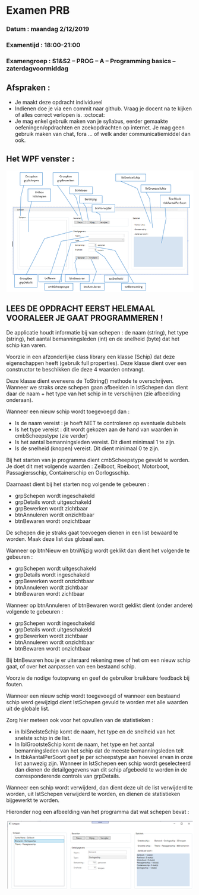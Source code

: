 # Examen PRB 
### Datum : maandag 2/12/2019
### Examentijd : 18:00-21:00
### Examengroep : S1&S2 – PROG – A – Programming basics – zaterdagvoormiddag
## Afspraken :
-	Je maakt deze opdracht individueel
-	Indienen doe je via een commit naar github.  Vraag je docent na te kijken of alles correct verlopen is.  :octocat:
-	Je mag enkel gebruik maken van je syllabus, eerder gemaakte oefeningen/opdrachten en zoekopdrachten op internet.  Je mag geen gebruik maken van chat, fora … of welk ander communicatiemiddel dan ook.

## Het WPF venster :

![afbeelding1](https://github.com/jandedeuraerder-howest/examen_prb_schepen/blob/master/images/img1.png)

## LEES DE OPDRACHT EERST HELEMAAL VOORALEER JE GAAT PROGRAMMEREN !

De applicatie houdt informatie bij van schepen : de naam (string), het type (string), het aantal bemanningsleden (int) en de snelheid (byte) dat het schip kan varen.

Voorzie in een afzonderlijke class library een klasse (Schip) dat deze eigenschappen heeft (gebruik full properties).
Deze klasse dient over een constructor te beschikken die deze 4 waarden ontvangt.

Deze klasse dient eveneens de ToString() methode te overschrijven.  Wanneer we straks onze schepen gaan afbeelden in lstSchepen dan dient daar de naam + het type van het schip in te verschijnen (zie afbeelding onderaan).

Wanneer een nieuw schip wordt toegevoegd dan : 
-	Is de naam vereist : je hoeft NIET te controleren op eventuele dubbels
-	Is het type vereist : dit wordt gekozen aan de hand van waarden in cmbScheepstype (zie verder)
-	Is het aantal bemanningsleden vereist.  Dit dient minimaal 1 te zijn.
-	Is de snelheid (knopen) vereist.  Dit dient minimaal 0 te zijn.

Bij het starten van je programma dient cmbScheepstype gevuld te worden.  Je doet dit met volgende waarden : Zeilboot, Roeiboot, Motorboot, Passagiersschip, Containerschip en Oorlogsschip.

Daarnaast dient bij het starten nog volgende te gebeuren : 
-	grpSchepen wordt ingeschakeld
-	grpDetails wordt uitgeschakeld
-	grpBewerken wordt zichtbaar
-	btnAnnuleren wordt onzichtbaar
-	btnBewaren wordt onzichtbaar

De schepen die je straks gaat toevoegen dienen in een list bewaard te worden.  Maak deze list dus globaal aan.

Wanneer op btnNieuw en btnWijzig wordt geklikt dan dient het volgende te gebeuren : 
-	grpSchepen wordt uitgeschakeld
-	grpDetails wordt ingeschakeld
-	grpBewerken wordt onzichtbaar
-	btnAnnuleren wordt zichtbaar
-	btnBewaren wordt zichtbaar

Wanneer op btnAnnuleren of btnBewaren wordt geklikt dient (onder andere) volgende te gebeuren : 
-	grpSchepen wordt ingeschakeld
-	grpDetails wordt uitgeschakeld
-	grpBewerken wordt zichtbaar
-	btnAnnuleren wordt onzichtbaar
-	btnBewaren wordt onzichtbaar

Bij btnBewaren hou je er uiteraard rekening mee of het om een nieuw schip gaat, of over het aanpassen van een bestaand schip.

Voorzie de nodige foutopvang en geef de gebruiker bruikbare feedback bij fouten.

Wanneer een nieuw schip wordt toegevoegd of wanneer een bestaand schip werd gewijzigd dient lstSchepen gevuld te worden met alle waarden uit de globale list.

Zorg hier meteen ook voor het opvullen van de statistieken : 
-	in lblSnelsteSchip komt de naam, het type en de snelheid van het snelste schip in de list.
-	In lblGrootsteSchip komt de naam, het type en het aantal bemanningsleden van het schip dat de meeste bemanningsleden telt
-	In tbkAantalPerSoort geef je per scheepstype aan hoeveel ervan in onze list aanwezig zijn.
Wanneer in lstSchepen een schip wordt geselecteerd dan dienen de detailgegevens van dit schip afgebeeld te worden in de corresponderende controls van grpDetails.

Wanneer een schip wordt verwijderd, dan dient deze uit de list verwijderd te worden, uit lstSchepen verwijderd te worden, en dienen de statistieken bijgewerkt te worden.

Hieronder nog een afbeelding van het programma dat wat schepen bevat : 

![afbeelding1](https://github.com/jandedeuraerder-howest/examen_prb_schepen/blob/master/images/img2.png)




